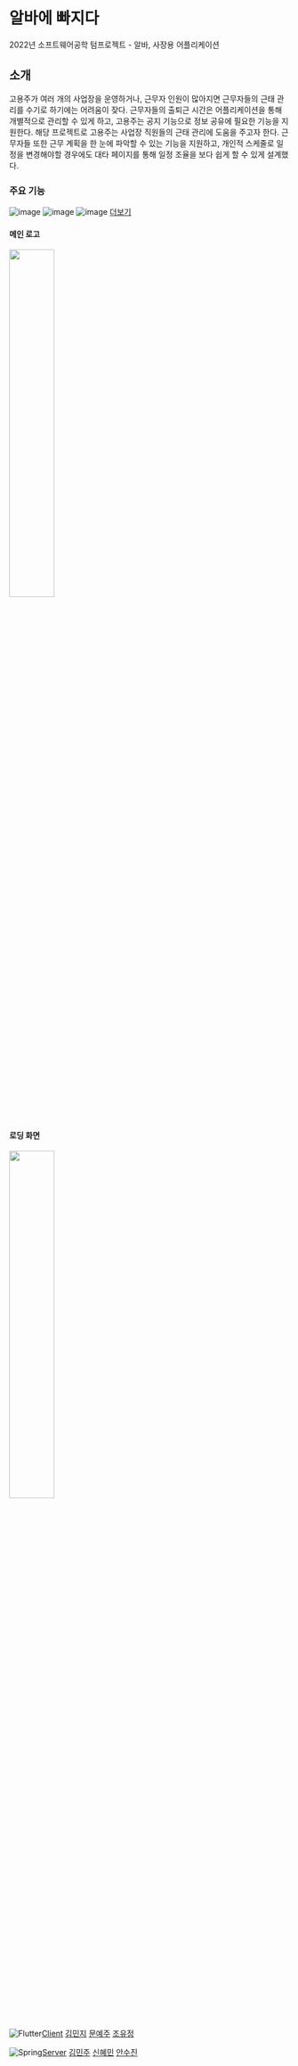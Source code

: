 # 알바에 빠지다
2022년 소프트웨어공학 텀프로젝트 - 알바, 사장용 어플리케이션

## 소개
고용주가 여러 개의 사업장을 운영하거나, 근무자 인원이 많아지면 근무자들의 근태 관리를 수기로 하기에는 어려움이 잦다. 근무자들의 출퇴근 시간은 어플리케이션을 통해 개별적으로 관리할 수 있게 하고, 고용주는 공지 기능으로 정보 공유에 필요한 기능을 지원한다. 해당 프로젝트로 고용주는 사업장 직원들의 근태 관리에 도움을 주고자 한다. 근무자들 또한 근무 계획을 한 눈에 파악할 수 있는 기능을 지원하고, 개인적 스케줄로 일정을 변경해야할 경우에도 대타 페이지를 통해 일정 조율을 보다 쉽게 할 수 있게 설계했다.

### 주요 기능
![image](https://user-images.githubusercontent.com/97522726/212629163-ecee6fc8-7adc-40fd-ab9b-cc467532641c.png)
![image](https://user-images.githubusercontent.com/97522726/212629190-fd53808a-2969-43bd-8951-9d5cf7aa373f.png)
![image](https://user-images.githubusercontent.com/97522726/212629233-5d79df21-deea-40aa-ad12-1466495daf9f.png)
[더보기](https://github.com/SoftWareEZ/README/files/10423753/ppt.pptx)

#### 메인 로고
<img width="40%" src="https://user-images.githubusercontent.com/97781412/217320892-4057c65a-1a44-466b-b3be-2a916c6988f3.png"/>

#### 로딩 화면
<img width="40%" src="https://user-images.githubusercontent.com/97781412/217320900-d8db42e2-c0b7-47de-9c3e-abc03c10f914.png"/>

<img alt="Flutter" src ="https://img.shields.io/badge/Flutter-02569B.svg?&style=for-the-badge&logo=Flutter&logoColor=white"/>[Client](https://github.com/SoftWareEZ/Client) [김민지](https://github.com/iamingji) [문예주](https://github.com/moonyeju) [조유정](https://github.com/hiyoojeong)

<img alt="Spring" src ="https://img.shields.io/badge/Spring-6DB33F.svg?&style=for-the-badge&logo=Spring&logoColor=white"/>[Server](https://github.com/SoftWareEZ/server2) [김민주](https://github.com/miiiinju) [신혜민](https://github.com/heymin2) [안수진](https://github.com/ssuzyn) 
